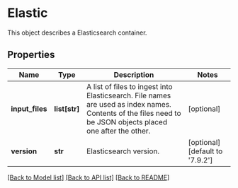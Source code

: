 # Elastic

This object describes a Elasticsearch container. 
## Properties
Name | Type | Description | Notes
------------ | ------------- | ------------- | -------------
**input_files** | **list[str]** | A list of files to ingest into Elasticsearch. File names are used as index names. Contents of the files need to be JSON objects placed one after the other.  | [optional] 
**version** | **str** | Elasticsearch version. | [optional] [default to '7.9.2']

[[Back to Model list]](../README.md#documentation-for-models) [[Back to API list]](../README.md#documentation-for-api-endpoints) [[Back to README]](../README.md)


